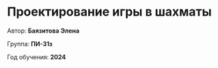 # Проектирование игры в шахматы

Автор: **Баязитова Элена**

Группа: **ПИ-31з**

Год обучения: **2024**
